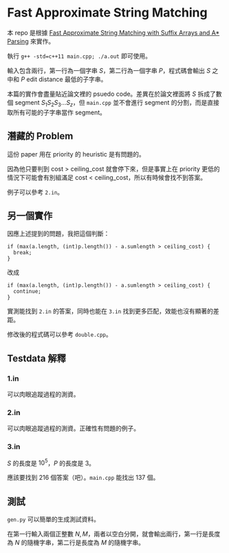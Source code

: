# Fast Approximate String Matching

本 repo 是根據 [Fast Approximate String Matching with Suffix Arrays and A* Parsing](https://aclanthology.org/2010.amta-papers.2.pdf) 來實作。

執行 `g++ -std=c++11 main.cpp; ./a.out` 即可使用。

輸入包含兩行，第一行為一個字串 $S$，第二行為一個字串 $P$，程式碼會輸出 $S$ 之中和  $P$ edit distance 最低的子字串。

本篇的實作會盡量貼近論文裡的 psuedo code。差異在於論文裡面將 $S$ 拆成了數個 segment $S_1S_2S_3\ldots S_z$，但 `main.cpp` 並不會進行 segment 的分割，而是直接取所有可能的子字串當作 segment。

## 潛藏的 Problem

這份 paper 用在 priority 的 heuristic 是有問題的。

因為他只要判到 cost > ceiling_cost 就會停下來，但是事實上在 priority 更低的情況下可能會有別組滿足 cost < ceiling_cost，所以有時候會找不到答案。

例子可以參考 `2.in`。

## 另一個實作

因應上述提到的問題，我把這個判斷：

```
if (max(a.length, (int)p.length()) - a.sumlength > ceiling_cost) {
  break;
}
```

改成

```
if (max(a.length, (int)p.length()) - a.sumlength > ceiling_cost) {
  continue;
}
```

實測能找到 `2.in` 的答案，同時也能在 `3.in` 找到更多匹配，效能也沒有顯著的差距。

修改後的程式碼可以參考 `double.cpp`。

## Testdata 解釋

### 1.in

可以肉眼追蹤過程的測資。

### 2.in

可以肉眼追蹤過程的測資。正確性有問題的例子。

### 3.in

$S$ 的長度是 $10^5$，$P$ 的長度是 $3$。

應該要找到 $216$ 個答案（吧）。`main.cpp` 能找出 $137$ 個。

## 測試

`gen.py` 可以簡單的生成測試資料。

在第一行輸入兩個正整數 $N, M$，兩者以空白分開，就會輸出兩行，第一行是長度為 $N$ 的隨機字串，第二行是長度為 $M$ 的隨機字串。
